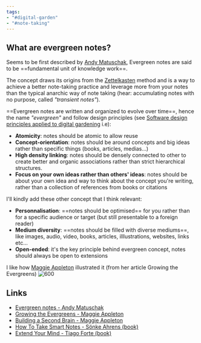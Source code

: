 ```yaml
---
tags:
- "#digital-garden"
- "#note-taking"
---
```


## What are evergreen notes? 
Seems to be first described by [Andy Matuschak](https://andymatuschak.org/), Evergreen notes are said to be ==fundamental unit of knowledge work==.

The concept draws its origins from the [Zettelkasten](The%20zettelkasten%20method%20and%20how%20to%20take%20smart%20notes.md) method and is a way to achieve a better note-taking practice and leverage more from your notes than the typical anarchic way of note taking (hear: accumulating notes with no purpose, called *"transient notes"*). 

==Evergreen notes are written and organized to evolve over time==, hence the name *"evergreen"* and follow design principles (see [Software design principles applied to digital gardening](Software%20design%20principles%20applied%20to%20digital%20gardening.md) i.e):
- **Atomicity**: notes should be atomic to allow reuse
- **Concept-orientation**: notes should be around concepts and big ideas rather than specific things (books, articles, medias...)
- **High density linking**: notes should be densely connected to other to create better and organic associations rather than strict hierarchical structures. 
- **Focus on your own ideas rather than others' ideas**: notes should be about your own idea and way to think about the concept you're writing, rather than a collection of references from books or citations

I'll kindly add these other concept that I think relevant:
- **Personnalisation**: ==notes should be optimised== for you rather than for a specific audience or target (but still presentable to a foreign reader)
- **Medium diversity**: ==notes should be filled with diverse mediums==, like images, audio, video, books, articles, illlustrations, websites, links etc... 
- **Open-ended**: it's the key principle behind evergreen concept, notes should always be open to extensions

I like how [Maggie Appleton](https://maggieappleton.com/) illustrated it (from her article Growing the Evergreens)
![600](Evergreen_Notes_03.png)

## Links 
- [Evergreen notes - Andy Matuschak](https://notes.andymatuschak.org/z4SDCZQeRo4xFEQ8H4qrSqd68ucpgE6LU155C?stackedNotes=z6bci25mVUBNFdVWSrQNKr6u7AZ1jFzfTVbMF)
- [Growing the Evergreens - Maggie Appleton](https://maggieappleton.com/evergreens)
- [Building a Second Brain - Maggie Appleton](https://maggieappleton.com/basb)
- [How To Take Smart Notes - Sönke Ahrens (book)](How%20To%20Take%20Smart%20Notes%20-%20Sönke%20Ahrens.md)
- [Extend Your Mind - Tiago Forte (book)](https://www.amazon.com/gp/product/B07FLQHLTK/ref=as_li_tl?ie=UTF8&tag=fortelabs07-20&camp=1789&creative=9325&linkCode=as2&creativeASIN=B07FLQHLTK&linkId=fa325112abe9ec6c0daf1bab6dee7f0c)